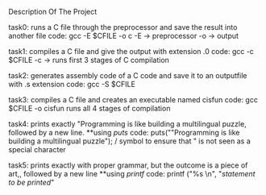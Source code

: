 Description Of The Project

task0: runs a C file through the preprocessor and save the result into another file
code: gcc -E $CFILE -o c 
-E -> preprocessor
-o -> output

task1: compiles a C file and give the output with extension .0
code: gcc -c $CFILE
-c -> runs first 3 stages of C compilation

task2: generates assembly code of a C code and save it to an outputfile with .s extension
code: gcc -S $CFILE

task3: compiles a C file and creates an executable named cisfun
code: gcc $CFILE -o cisfun
runs all 4 stages of compilation

task4: prints exactly "Programming is like building a multilingual puzzle, followed by a new line.
**using _puts_
code: puts("\"Programming is like building a multilingual puzzle");
/ symbol to ensure that " is not seen as a special character

task5: prints exactly with proper grammar, but the outcome is a piece of art,, followed by a new line
**using _printf_
code: printf ("%s \n", "_statement to be printed_"


